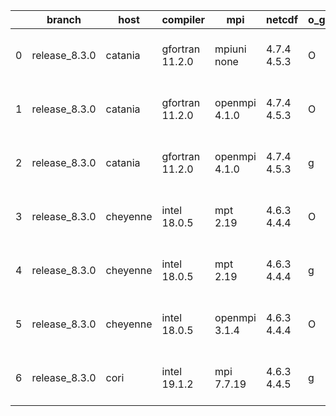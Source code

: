 |    | branch        | host     | compiler        | mpi           | netcdf      | o_g   | os     | build   |   u_pass |   u_fail |   s_pass |   s_fail |   e_pass |   e_fail |   nuopc_pass |   nuopc_fail | artifacts_hash                                                                                                                                                   | modified                  |
|----|---------------|----------|-----------------|---------------|-------------|-------|--------|---------|----------|----------|----------|----------|----------|----------|--------------|--------------|------------------------------------------------------------------------------------------------------------------------------------------------------------------|---------------------------|
|  0 | release_8.3.0 | catania  | gfortran 11.2.0 | mpiuni none   | 4.7.4 4.5.3 | O     | Darwin | pass    |    12142 |        0 |        8 |        0 |       43 |        0 |            0 |           50 | [artifacts](https://github.com/esmf-org/esmf-test-artifacts/tree/655b37e0b4a18b015d8ce86ceaa3d0c9cebac79b/release_8.3.0/catania/gfortran/11.2.0/O/mpiuni/none)   | 2022-06-02 09:52:11 -0600 |
|  1 | release_8.3.0 | catania  | gfortran 11.2.0 | openmpi 4.1.0 | 4.7.4 4.5.3 | O     | Darwin | pass    |    13656 |        9 |       49 |        0 |       80 |        0 |           45 |            5 | [artifacts](https://github.com/esmf-org/esmf-test-artifacts/tree/48cbbea1824e228d87d42a0e4769a0dc0746f4ff/release_8.3.0/catania/gfortran/11.2.0/O/openmpi/4.1.0) | 2022-06-02 08:45:58 -0600 |
|  2 | release_8.3.0 | catania  | gfortran 11.2.0 | openmpi 4.1.0 | 4.7.4 4.5.3 | g     | Darwin | pass    |    13656 |        9 |       49 |        0 |       80 |        0 |           45 |            5 | [artifacts](https://github.com/esmf-org/esmf-test-artifacts/tree/1723daf4fa2d123596b2a5a688db817ff54f6aae/release_8.3.0/catania/gfortran/11.2.0/g/openmpi/4.1.0) | 2022-06-02 11:17:59 -0600 |
|  3 | release_8.3.0 | cheyenne | intel 18.0.5    | mpt 2.19      | 4.6.3 4.4.4 | O     | Linux  | pass    |    13665 |        0 |       49 |        0 |       80 |        0 |           50 |            0 | [artifacts](https://github.com/esmf-org/esmf-test-artifacts/tree/423b5a72b58bb52b5878ba151ed3113704915c07/release_8.3.0/cheyenne/intel/18.0.5/O/mpt/2.19)        | 2022-06-02 04:40:49 -0600 |
|  4 | release_8.3.0 | cheyenne | intel 18.0.5    | mpt 2.19      | 4.6.3 4.4.4 | g     | Linux  | pass    |    13665 |        0 |       49 |        0 |       80 |        0 |           50 |            0 | [artifacts](https://github.com/esmf-org/esmf-test-artifacts/tree/3e5359adb243d51415fd5a9198dbbabf68c0d014/release_8.3.0/cheyenne/intel/18.0.5/g/mpt/2.19)        | 2022-06-02 04:53:46 -0600 |
|  5 | release_8.3.0 | cheyenne | intel 18.0.5    | openmpi 3.1.4 | 4.6.3 4.4.4 | O     | Linux  | pass    |    13665 |        0 |       49 |        0 |       80 |        0 |           50 |            0 | [artifacts](https://github.com/esmf-org/esmf-test-artifacts/tree/2132e38bec418c525e24c204293f43bb5f8e2894/release_8.3.0/cheyenne/intel/18.0.5/O/openmpi/3.1.4)   | 2022-06-02 04:35:41 -0600 |
|  6 | release_8.3.0 | cori     | intel 19.1.2    | mpi 7.7.19    | 4.6.3 4.4.5 | g     | Unicos | pass    |    13665 |        0 |       49 |        0 |       80 |        0 |           50 |            0 | [artifacts](https://github.com/esmf-org/esmf-test-artifacts/tree/96c6cb19cf95a1e698d0f73034e13f6487ed45ac/release_8.3.0/cori/intel/19.1.2/g/mpi/7.7.19)          | 2022-06-02 20:03:26 -0700 |